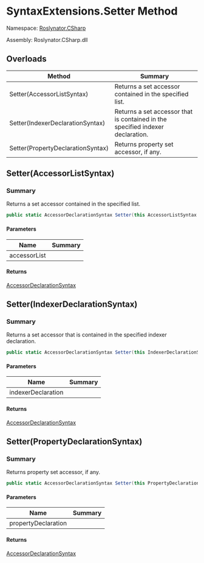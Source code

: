 # SyntaxExtensions\.Setter Method

Namespace: [Roslynator.CSharp](../../README.md)

Assembly: Roslynator\.CSharp\.dll

## Overloads

| Method | Summary |
| ------ | ------- |
| Setter\(AccessorListSyntax\) | Returns a set accessor contained in the specified list\. |
| Setter\(IndexerDeclarationSyntax\) | Returns a set accessor that is contained in the specified indexer declaration\. |
| Setter\(PropertyDeclarationSyntax\) | Returns property set accessor, if any\. |

## Setter\(AccessorListSyntax\)

### Summary

Returns a set accessor contained in the specified list\.

```csharp
public static AccessorDeclarationSyntax Setter(this AccessorListSyntax accessorList)
```

#### Parameters

| Name | Summary |
| ---- | ------- |
| accessorList | |

#### Returns

[AccessorDeclarationSyntax](https://docs.microsoft.com/en-us/dotnet/api/microsoft.codeanalysis.csharp.syntax.accessordeclarationsyntax)


## Setter\(IndexerDeclarationSyntax\)

### Summary

Returns a set accessor that is contained in the specified indexer declaration\.

```csharp
public static AccessorDeclarationSyntax Setter(this IndexerDeclarationSyntax indexerDeclaration)
```

#### Parameters

| Name | Summary |
| ---- | ------- |
| indexerDeclaration | |

#### Returns

[AccessorDeclarationSyntax](https://docs.microsoft.com/en-us/dotnet/api/microsoft.codeanalysis.csharp.syntax.accessordeclarationsyntax)


## Setter\(PropertyDeclarationSyntax\)

### Summary

Returns property set accessor, if any\.

```csharp
public static AccessorDeclarationSyntax Setter(this PropertyDeclarationSyntax propertyDeclaration)
```

#### Parameters

| Name | Summary |
| ---- | ------- |
| propertyDeclaration | |

#### Returns

[AccessorDeclarationSyntax](https://docs.microsoft.com/en-us/dotnet/api/microsoft.codeanalysis.csharp.syntax.accessordeclarationsyntax)


